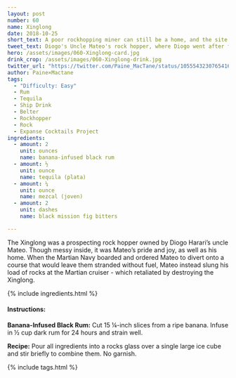 ```yaml
---
layout: post
number: 60
name: Xinglong
date: 2018-10-25
short_text: A poor rockhopping miner can still be a home, and the site of tragic resistance.
tweet_text: Diogo's Uncle Mateo's rock hopper, where Diogo went after failing as a water thief on Ceres. 
hero: /assets/images/060-Xinglong-card.jpg
drink_crop: /assets/images/060-Xinglong-drink.jpg
twitter_url: "https://twitter.com/Paine_MacTane/status/1055543230765416449"
author: Paine×Mactane
tags:
  - "Difficulty: Easy"
  - Rum
  - Tequila
  - Ship Drink
  - Belter
  - Rockhopper
  - Rock
  - Expanse Cocktails Project
ingredients:
  - amount: 2
    unit: ounces
    name: banana-infused black rum
  - amount: ½
    unit: ounce
    name: tequila (plata)
  - amount: ¼
    unit: ounce
    name: mezcal (joven)
  - amount: 2
    unit: dashes
    name: black mission fig bitters

---
```


The Xinglong was a prospecting rock hopper owned by Diogo Harari’s uncle Mateo. Though messy inside, it was Mateo’s pride and joy, as well as his home. When the Martian Navy boarded and ordered Mateo to divert onto a course that would leave them stranded without fuel, Mateo instead slung his load of rocks at the Martian cruiser - which retaliated by destroying the Xinglong.

{% include ingredients.html %}

#### Instructions:

<strong>Banana-Infused Black Rum:</strong> Cut 15 ¼-inch slices from a ripe banana. Infuse in ½ cup dark rum for 24 hours and strain well.

<strong>Recipe:</strong> Pour all ingredients into a rocks glass over a single large ice cube and stir briefly to combine them. No garnish.

{% include tags.html %}
